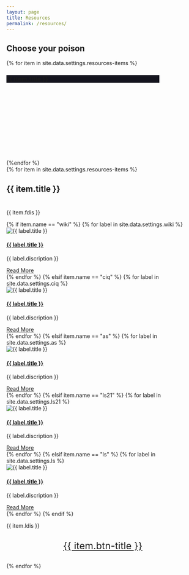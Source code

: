 ```yaml
---
layout: page
title: Resources
permalink: /resources/
---
```

<!-- blog -->
<section class="section">
<div class="container">
<h2 class = 'section-title text-center'>Choose your poison</h2> 
<div class = "d-flex flex-wrap justify-content-center">
{% for item in site.data.settings.resources-items %}
        <div class="col-lg-4 mb-3" style = 'width:400px; height: 220px; ' id = "resource-cards">
        <a href = "{{ site.baseurl }}/resources/#{{ item.name }}">
        <article class = " shadow rounded p-3 text-center pt-2" style = "background-color: rgb(20, 20, 30);" id = "resource-cards">
            <h3 style = "text-center">{{ item.title }}</h3>
        </article>
        </a>
        </div>
{%endfor %}
</div>
</div>
</section>
{% for item in site.data.settings.resources-items %}
<section class="section">
<div class="container">
        <div class="col-12 text-center">
            <h2 class="section-title" style="margin-bottom: 40px;">{{ item.title }}</h2>
            <p class ="text-dark">{{ item.fdis }}</p>
        </div>

<!-- Programming_101 -->

<div class="row row-eq-height">
            <!-- {% for label in site.data.settings.{{ item.name }} %}
            <div class="col-lg-4 col-sm-6 mb-4">
                <article class="card shadow">
                    <img class="rounded card-img-top" src="{{ site.baseurl }}/assets/images/resources/{{ label.image }}"
                        alt="{{ label.title }}">
                    <div class="card-body">
                        <h4 class="card-title"><a class="text-dark"
                                href="{{ label.link }}" target="_blank">{{ label.title }}</a></h4>
                        <p class="cars-text">{{ label.discription }}
                        </p>
                        <a href="{{ label.link }}" class="btn btn-xs btn-primary" target="_blank">Read More</a>
                    </div>
                </article>
            </div>
            {% endfor %} -->
            {% if item.name == "wiki" %}         
            {% for label in site.data.settings.wiki %}
            <div class="col-lg-4 col-sm-6 mb-4" id = "wiki">
                <article class="card shadow h-100">
                    <img class="rounded card-img-top" src="{{ site.baseurl }}/assets/images/resources/{{ label.image }}"
                        alt="{{ label.title }}">
                    <div class="card-body">
                        <h4 class="card-title"><a class="text-dark resource-card-title"
                                href="{{ label.link }}" target="_blank">{{ label.title }}</a></h4>
                        <p class="card-text text-dark">{{ label.discription }}
                        </p>
                        <a href="{{ label.link }}" class="btn btn-xs btn-primary" target="_blank">Read More</a>
                    </div>
                </article>
            </div>
            {% endfor %}  
            {% elsif item.name == "ciq" %}
            {% for label in site.data.settings.ciq %}
            <div class="col-lg-4 col-sm-6 mb-4" id = "ciq">
                <article class="card shadow h-100">
                    <img class="rounded card-img-top" src="{{ site.baseurl }}/assets/images/resources/{{ label.image }}"
                        alt="{{ label.title }}">
                    <div class="card-body">
                        <h4 class="card-title"><a class="text-dark resource-card-title"
                                href="{{ label.link }}" target="_blank">{{ label.title }}</a></h4>
                        <p class="card-text text-dark">{{ label.discription }}
                        </p>
                        <a href="{{ label.link }}" class="btn btn-xs btn-primary" target="_blank">Read More</a>
                    </div>
                </article>
            </div>
            {% endfor %}            
            {% elsif item.name == "as" %}
            {% for label in site.data.settings.as %}
            <div class="col-lg-4 col-sm-6 mb-4" id = "as">
                <article class="card shadow h-100">
                    <img class="rounded card-img-top" src="{{ site.baseurl }}/assets/images/resources/{{ label.image }}"
                        alt="{{ label.title }}">
                    <div class="card-body">
                        <h4 class="card-title"><a class="text-dark resource-card-title"
                                href="{{ label.link }}" target="_blank">{{ label.title }}</a></h4>
                        <p class="card-text text-dark">{{ label.discription }}
                        </p>
                        <a href="{{ label.link }}" class="btn btn-xs btn-primary" target="_blank">Read More</a>
                    </div>
                </article>
            </div>
            {% endfor %}
            {% elsif item.name == "ls21" %}
            {% for label in site.data.settings.ls21 %}
            <div class="col-lg-4 col-sm-6 mb-4" id = "ls21">
                <article class="card shadow h-100">
                    <img class="rounded card-img-top" src="{{ site.baseurl }}/assets/images/resources/{{ label.image }}"
                        alt="{{ label.title }}">
                    <div class="card-body">
                        <h4 class="card-title"><a class="text-dark resource-card-title"
                                href="{{ label.link }}" target="_blank">{{ label.title }}</a></h4>
                        <p class="card-text">{{ label.discription }}
                        </p>
                        <a href="{{ label.link }}" class="btn btn-xs btn-primary" target="_blank">Read More</a>
                    </div>
                </article>
            </div>
            {% endfor %}
            {% elsif item.name == "ls" %}
            {% for label in site.data.settings.ls %}
            <div class="col-lg-4 col-sm-6 mb-4" id = "ls">
                <article class="card shadow">
                    <img class="rounded card-img-top h-100" src="{{ site.baseurl }}/assets/images/resources/{{ label.image }}"
                        alt="{{ label.title }}">
                    <div class="card-body">
                        <h4 class="card-title"><a class="text-dark resource-card-title"
                                href="{{ label.link }}" target="_blank">{{ label.title }}</a></h4>
                        <p class="cars-text">{{ label.discription }}
                        </p>
                        <a href="{{ label.link }}" class="btn btn-xs btn-primary" target="_blank">Read More</a>
                    </div>
                </article>
            </div>
            {% endfor %}
            {% endif %}


</div>
<p class="text-center text-dark">{{ item.ldis }}</p>
<div style="display: flex; align-item: center; justify-content: center;">
<a href="{{ item.btn-link }}" class="btn btn-xs btn-primary" target="_blank" style="
    padding: 15px 30px;
    font-size: 25px;
">{{ item.btn-title }}</a>
</div>
</div>
</section>

{% endfor %}


